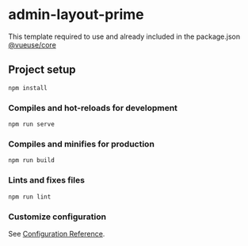 # admin-layout-prime

This template required to use and already included in the package.json
<a href="https://vueuse.org/" >@vueuse/core</a>

## Project setup
```
npm install
```

### Compiles and hot-reloads for development
```
npm run serve
```

### Compiles and minifies for production
```
npm run build
```

### Lints and fixes files
```
npm run lint
```

### Customize configuration
See [Configuration Reference](https://cli.vuejs.org/config/).

